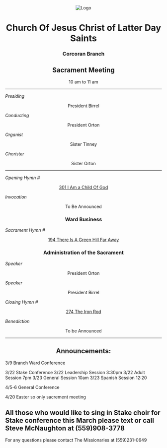 <div align="center">
  <img src="https://www.churchofjesuschrist.org/imgs/1f61ee54c81a11edb4eeeeeeac1eca35b00abe48/full/%21640%2C/0/default" alt="Logo">
</div>

<div align="center">
  <h1>Church Of Jesus Christ of Latter Day Saints</h1>  
  <h3>Corcoran Branch</h3>  
  <h2>Sacrament Meeting</h2>  
  10 am to 11 am
</div>

---

*Presiding*  
<div align="center">President Birrel</div>

*Conducting*  
<div align="center">President Orton</div>

*Organist*  
<div align="center">Sister Tinney</div>

*Chorister*  
<div align="center">Sister Orton</div>

---

*Opening Hymn #*  
<div align="center">
  <a href="https://www.churchofjesuschrist.org/study/manual/hymns/i-am-a-child-of-god?lang=eng">301 I Am a Child Of God</a>
</div>

*Invocation*  
<div align="center">To Be Announced</div>

<div align="center">
  <h3>Ward Business</h3>
</div>

*Sacrament Hymn #*  
<div align="center">
  <a href="https://www.churchofjesuschrist.org/study/manual/hymns/there-is-a-green-hill-far-away?lang=eng">194 There Is A Green Hill Far Away</a>
</div>

<div align="center">
  <h3>Administration of the Sacrament</h3>
</div>


*Speaker*
<div align="center"> President Orton
</div>

<!---
*intermediate Hymn #*  

<div align="center">
  <a href="https://www.churchofjesuschrist.org/study/music/hymns-for-home-and-church/this-little-light-of-mine-release-3?lang=eng">1028 This Little Light Of Mine </a>
</div>
--->

*Speaker*  

<div align="center"> President Birrel
</div>


*Closing Hymn #*  

<div align="center">
  <a href="https://www.churchofjesuschrist.org/study/manual/hymns/the-iron-rod?lang=eng">274 The Iron Rod</a>
</div>


*Benediction*  
<div align="center">To be Announced</div>

---

<div align="center">
  <h2>Announcements:</h2>
</div>

3/9 Branch Ward Conference

3/22 Stake Conference 
3/22 Leadership Session 3:30pm
3/22 Adult Session 7pm
3/23 General Session 10am
3/23 Spanish Session 12:20

4/5-6 General Conference

4/20 Easter so only sacrement meeting

All those who would like to sing in Stake choir for Stake conference this March please text or call Steve McNaughton at (559)908-3778
---

For any questions please contact The Missionaries at (559)231-0649
